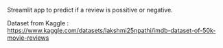 Streamlit app to predict if a review is possitive or negative. 

Dataset from Kaggle :
https://www.kaggle.com/datasets/lakshmi25npathi/imdb-dataset-of-50k-movie-reviews

